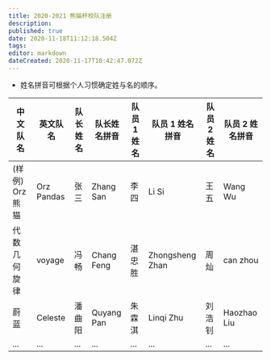 ```yaml
---
title: 2020-2021 熊猫杯校队注册
description: 
published: true
date: 2020-11-18T11:12:18.504Z
tags: 
editor: markdown
dateCreated: 2020-11-17T10:42:47.072Z
---
```



* 姓名拼音可根据个人习惯确定姓与名的顺序。

| 中文队名 | 英文队名 | 队长姓名 | 队长姓名拼音 | 队员 1 姓名 | 队员 1 姓名拼音 | 队员 2 姓名 | 队员 2 姓名拼音 |
|-|-|-|-|-|-|-|-|
| (样例) Orz 熊猫 | Orz Pandas | 张三 | Zhang San | 李四 | Li Si | 王五 | Wang Wu |
| 代数几何旋律 | voyage | 冯畅 | Chang Feng | 湛忠胜 | Zhongsheng Zhan | 周灿 | can zhou |
| 蔚蓝 | Celeste | 潘曲阳 | Quyang Pan | 朱霖淇 | Linqi Zhu | 刘浩钊 | Haozhao Liu |
| ... | ... | ... | ... | ... | ... | ... | ... |